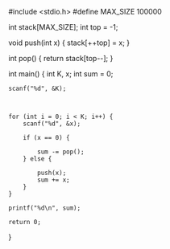 
#include <stdio.h>
#define MAX_SIZE 100000

int stack[MAX_SIZE];
int top = -1;

void push(int x) {
    stack[++top] = x;
}

int pop() {
    return stack[top--];
}

int main() {
    int K, x;
    int sum = 0;  

    scanf("%d", &K);
    
  

    for (int i = 0; i < K; i++) {
        scanf("%d", &x);

        if (x == 0) {
            
            sum -= pop();
        } else {
           
            push(x);
            sum += x;
        }
    }

    printf("%d\n", sum);

    return 0;
}

